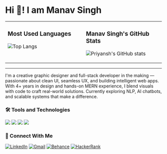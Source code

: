 # Hi 👋! I am Manav Singh

<table>
  <tr>
    <td valign="top" width="50%">
  
### Most Used Languages
![Top Langs](https://github-readme-stats.vercel.app/api/top-langs/?username=Codewithmaths&layout=compact&theme=radical)

</td>
<td valign="top" width="50%">

### Manav Singh's GitHub Stats
![Priyansh's GitHub stats](https://github-readme-stats.vercel.app/api?username=Codewithmaths&count_private=true&show_icons=true&theme=radical)

</td>
</tr>
</table>

---

I'm a creative graphic designer and full-stack developer in the making — passionate about clean UI, seamless UX, and building intelligent web apps. With 4+ years in design and hands-on MERN experience, I blend visuals with code to craft real-world solutions. Currently exploring NLP, AI chatbots, and scalable systems that make a difference.

### 🛠️ Tools and Technologies
<p>
  <img src="https://img.shields.io/badge/Python-3776AB?style=flat&logo=python&logoColor=white"/>
  <img src="https://img.shields.io/badge/JavaScript-F7DF1E?style=flat&logo=javascript&logoColor=black"/>
<!--   <img src="https://img.shields.io/badge/React-61DAFB?style=flat&logo=react&logoColor=black"/> -->
  <img src="https://img.shields.io/badge/Node.js-339933?style=flat&logo=node.js&logoColor=white"/>
<!--   <img src="https://img.shields.io/badge/Express.js-000000?style=flat&logo=express&logoColor=white"/> -->
  <img src="https://img.shields.io/badge/MongoDB-47A248?style=flat&logo=mongodb&logoColor=white"/>
  <!-- Add more badges as needed -->
</p>

### 🔗 Connect With Me
[![LinkedIn](https://img.shields.io/badge/LinkedIn-0077B5?style=flat&logo=linkedin&logoColor=white)](https://www.linkedin.com/in/manav-singh-483b65217)
[![Gmail](https://img.shields.io/badge/Gmail-D14836?style=flat&logo=gmail&logoColor=white)](mailto:singh507manav@gmail.com)
[![Behance](https://img.shields.io/badge/Behance-1769FF?style=flat&logo=behance&logoColor=white)](https://www.behance.net/yourusername)
[![HackerRank](https://img.shields.io/badge/HackerRank-2EC866?style=flat&logo=HackerRank&logoColor=white)](https://www.hackerrank.com/profile/singh507manav)
